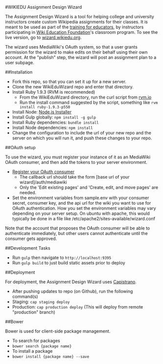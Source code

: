 #WIKIEDU Assignment Design Wizard

The Assignment Design Wizard is a tool for helping college and university instructors create custom Wikipedia assignments for their classes. It is meant to be used as part of the [training for educators](https://en.wikipedia.org/wiki/Wikipedia:Training/For_educators), by instructors participating in [Wiki Education Foundation](http://wikiedu.org)'s classroom program. To see the live version, go to [wizard.wikiedu.org](http://wizard.wikiedu.org).

The wizard uses MediaWiki's OAuth system, so that a user grants permission for the wizard to make edits on their behalf using their own account. At the "publish" step, the wizard will post an assignment plan to a user subpage.

##Installation

- Fork this repo, so that you can set it up for a new server.
- Clone the new WikiEduWizard repo and enter that directory.
- Install Ruby 1.9.3 (RVM is recommended)
    - From the WikiEduWizard directory, run the curl script from [rvm.io](https://rvm.io/)
    - Run the install command suggested by the script, something like `rvm install ruby-1.9.3-p550`
- Install Node: [Node.js Installer](http://nodejs.org/)
- Install Gulp globally: `npm install -g gulp`
- Install Ruby dependencies: `bundle install`
- Install Node dependencies: `npm install`
- Change the configuration to include the url of your new repo and the server on which you will run it, and push these changes to your repo.

##OAuth setup

To use the wizard, you must register your instance of it as an MediaWiki OAuth consumer, and then add the tokens to your server environment.

- [Register your OAuth consumer](https://www.mediawiki.org/wiki/Special:OAuthConsumerRegistration/propose)
    - The callback url should take the form [base url of your wizard]/auth/mediawiki
    - Only the 'Edit existing pages' and 'Create, edit, and move pages' are needed.
- Set the environment variables from sample.env with your consumer secret, consumer key, and the api url for the wiki you want to use for OAuth authentication. How you set the environment variables may vary depending on your server setup. On ubuntu with apache, this would typically be done in a file like /etc/apache2/sites-available/wizard.conf

Note that the account that proposes the OAuth consumer will be able to authenticate immediately, but other users cannot authenticate until the consumer gets approved.

##Development Tasks

- Run `gulp` then navigate to `http://localhost:9395`
- Run `gulp build` to just build static assets prior to deploy

##Deployment

For deployment, the Assignment Design Wizard uses [Capistrano](https://en.wikipedia.org/wiki/Capistrano_%28software%29).

- After pushing updates to repo (on Github), run the following command(s)
- Staging: `cap staging deploy`
- Production: `cap production deploy` (This will deploy from remote "production" branch)

##Bower

Bower is used for client-side package management.

- To search for packages
 - `bower search {package name}`
- To install a package
 - `bower install {package name} --save`
